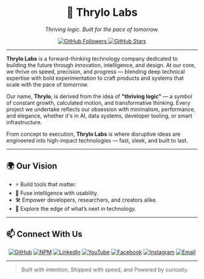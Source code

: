 <h1 align="center">🚀 Thrylo Labs</h1>

<p align="center">
  <em>Thriving logic. Built for the pace of tomorrow.</em>
</p>

<p align="center">
  <a href="https://github.com/thrylolabs">
    <img alt="GitHub Followers" src="https://img.shields.io/github/followers/thrylolabs?label=GitHub%20Followers&style=for-the-badge&color=181717"/>
  </a>
  <a href="https://github.com/thrylolabs">
    <img alt="GitHub Stars" src="https://img.shields.io/github/stars/thrylolabs?label=Stars&style=for-the-badge&color=blue"/>
  </a>
</p>

---

**Thrylo Labs** is a forward-thinking technology company dedicated to building the future through innovation, intelligence, and design. At our core, we thrive on speed, precision, and progress — blending deep technical expertise with bold experimentation to craft products and systems that scale with the pace of tomorrow.

Our name, **Thrylo**, is derived from the idea of **"thriving logic"** — a symbol of constant growth, calculated motion, and transformative thinking. Every project we undertake reflects our obsession with minimalism, performance, and elegance, whether it's in AI, data systems, developer tooling, or smart infrastructure.

From concept to execution, **Thrylo Labs** is where disruptive ideas are engineered into high-impact technologies — fast, sleek, and built to last.

---

## 🌍 Our Vision

- ⚡ Build tools that matter.
- 🧠 Fuse intelligence with usability.
- 🛠️ Empower developers, researchers, and creators alike.
- 🔮 Explore the edge of what’s next in technology.

---

## 📫 Connect With Us

<p align="center">
  <a href="https://github.com/thrylolabs"><img src="https://img.shields.io/badge/GitHub-000?style=flat-square&logo=github&logoColor=white" alt="GitHub"></a>
  <a href="https://www.npmjs.com/org/thrylolabs"><img src="https://img.shields.io/badge/NPM-CB0000?style=flat-square&logo=npm&logoColor=white" alt="NPM"></a>
  <a href="https://www.linkedin.com/company/thrylolabs"><img src="https://img.shields.io/badge/LinkedIn-0077B5?style=flat-square&logo=linkedin&logoColor=white" alt="LinkedIn"></a>
  <a href="https://www.youtube.com/@thrylolabs"><img src="https://img.shields.io/badge/YouTube-FF0000?style=flat-square&logo=youtube&logoColor=white" alt="YouTube"></a>
  <a href="https://www.facebook.com/thrylolabs"><img src="https://img.shields.io/badge/Facebook-1877F2?style=flat-square&logo=facebook&logoColor=white" alt="Facebook"></a>
  <a href="https://www.instagram.com/thrylolabs"><img src="https://img.shields.io/badge/Instagram-E4405F?style=flat-square&logo=instagram&logoColor=white" alt="Instagram"></a>
  <a href="mailto:thrylolabs@gmail.com"><img src="https://img.shields.io/badge/Email-D14836?style=flat-square&logo=gmail&logoColor=white" alt="Email"></a>
</p>

---

> Built with intention, Shipped with speed, and Powered by curiosity.
